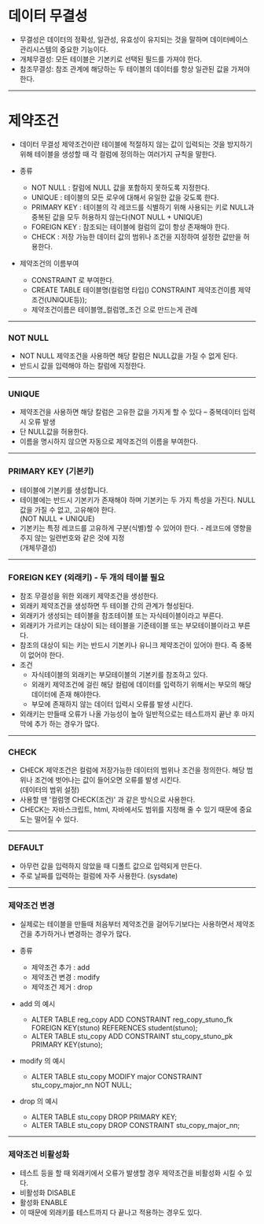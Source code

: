# 데이터 무결성
* 무결성은 데이터의 정확성, 일관성, 유효성이 유지되는 것을 말하며 데이터베이스 관리시스템의 중요한 기능이다.
* 개체무결성: 모든 테이블은 기본키로 선택된 필드를 가져야 한다.
* 참조무결성: 참조 관계에 해당하는 두 테이블의 데이터를 항상 일관된 값을 가져야 한다.

----------------------------------------------------------
# 제약조건
* 데이터 무결성 제약조건이란 테이블에 적절하지 않는 값이 입력되는 것을 방지하기 위해 테이블을 생성할 때 각 컬럼에 정의하는 여러가지 규칙을 말한다.

* 종류
  - NOT NULL : 칼럼에 NULL 값을 포함하지 못하도록 지정한다.
  - UNIQUE : 테이블의 모든 로우에 대해서 유일한 값을 갖도록 한다.
  - PRIMARY KEY : 테이블의 각 레코드를 식별하기 위해 사용되는 키로 NULL과 중복된 값을 모두 허용하지 않는다(NOT NULL + UNIQUE)
  - FOREIGN KEY : 참조되는 테이블에 컬럼의 값이 항상 존재해야 한다.
  - CHECK : 저장 가능한 데이터 값의 범위나 조건을 지정하여 설정한 값만을 허용한다.
* 제약조건의 이름부여
  - CONSTRAINT 로 부여한다.
  - CREATE TABLE 테이블명(컬럼명 타입() CONSTRAINT 제약조건이름 제약조건(UNIQUE등));
  - 제약조건이름은 테이블명_컬럼명_조건 으로 만드는게 관례

----------------------------------------------------------
### NOT NULL
* NOT NULL 제약조건을 사용하면 해당 칼럼은 NULL값을 가질 수 없게 된다.
* 반드시 값을 입력해야 하는 칼럼에 지정한다.

----------------------------------------------------------
### UNIQUE
* 제약조건을 사용하면 해당 칼럼은 고유한 값을 가지게 할 수 있다 – 중복데이터 입력시 오류 발생
* 단 NULL값을 허용한다.
* 이름을 명시하지 않으면 자동으로 제약조건의 이름을 부여한다.

----------------------------------------------------------
### PRIMARY KEY (기본키)
* 테이블에 기본키를 생성합니다.
* 테이블에는 반드시 기본키가 존재해야 하며 기본키는 두 가지 특성을 가진다. NULL값을 가질 수 없고, 고유해야 한다.  
(NOT NULL + UNIQUE)
* 기본키는 특정 레코드를 고유하게 구분(식별)할 수 있어야 한다. - 레코드에 영향을 주지 않는 일련번호와 같은 것에 지정  
(개체무결성)

----------------------------------------------------------
### FOREIGN KEY (외래키) - 두 개의 테이블 필요
* 참조 무결성을 위한 외래키 제약조건을 생성한다.
* 외래키 제약조건을 생성하면 두 테이블 간의 관계가 형성된다.
* 외래키가 생성되는 테이블을 참조테이블 또는 자식테이블이라고 부른다.
* 외래키가 가르키는 대상이 되는 테이블을 기준테이블 또는 부모테이블이라고 부른다.
* 참조의 대상이 되는 키는 반드시 기본키나 유니크 제약조건이 있어야 한다. 즉 중복이 없어야 한다.
* 조건
  - 자식테이블의 외래키는 부모테이블의 기본키를 참조하고 있다.
  - 외래키 제약조건에 걸린 해당 컬럼에 데이터를 입력하기 위해서는 부모의 해당 데이터에 존재 해야한다.
  - 부모에 존재하지 않는 데이터 입력시 오류를 발생 시킨다.
* 외래키는 만들때 오류가 나올 가능성이 높아 일반적으로는 테스트까지 끝난 후 마지막에 추가 하는 경우가 많다.

----------------------------------------------------------
### CHECK
* CHECK 제약조건은 컬럼에 저장가능한 데이터의 범위나 조건을 정의한다. 해당 범위나 조건에 벗어나는 값이 들어오면 오류를 발생 시킨다.  
(데이터의 범위 설정)
* 사용할 땐 '컬럼명 CHECK(조건)' 과 같은 방식으로 사용한다.
* CHECK는 자바스크립트, html, 자바에서도 범위를 지정해 줄 수 있기 때문에 중요도는 떨어질 수 있다.

----------------------------------------------------------
### DEFAULT
* 아무런 값을 입력하지 않았을 때 디폴트 값으로 입력되게 만든다.
* 주로 날짜를 입력하는 컬럼에 자주 사용한다. (sysdate)

----------------------------------------------------------
### 제약조건 변경
* 실제로는 테이블을 만들때 처음부터 제약조건을 걸어두기보다는 사용하면서 제약조건을 추가하거나 변경하는 경우가 많다.
* 종류
  - 제약조건 추가 : add
  - 제약조건 변경 : modify
  - 제약조건 제거 : drop

* add 의 예시
  - ALTER TABLE reg_copy ADD CONSTRAINT reg_copy_stuno_fk FOREIGN KEY(stuno) REFERENCES student(stuno);
  - ALTER TABLE stu_copy ADD CONSTRAINT stu_copy_stuno_pk PRIMARY KEY(stuno);
* modify 의 예시
  - ALTER TABLE stu_copy MODIFY major CONSTRAINT stu_copy_major_nn NOT NULL;
* drop 의 예시
  - ALTER TABLE stu_copy DROP PRIMARY KEY;
  - ALTER TABLE stu_copy DROP CONSTRAINT stu_copy_major_nn;

----------------------------------------------------------
### 제약조건 비활성화
* 테스트 등을 할 때 외래키에서 오류가 발생할 경우 제약조건을 비활성화 시킬 수 있다.
* 비활성화 DISABLE
* 활성화  ENABLE
* 이 때문에 외래키를 테스트까지 다 끝나고 적용하는 경우도 있다.